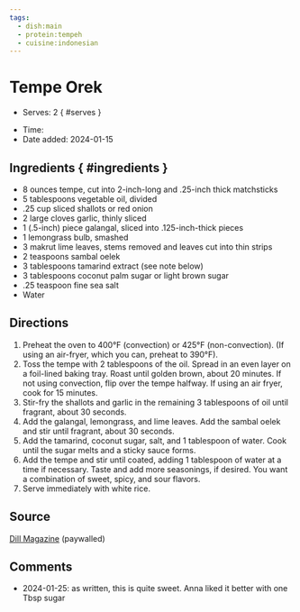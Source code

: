 ```yaml
---
tags:
  - dish:main
  - protein:tempeh
  - cuisine:indonesian
---
```

# Tempe Orek

<!-- Serves has to be a single number, no dashes, but text is allowed after the
number (e.g., 24 cookies) -->
- Serves: 2
{ #serves }
<!-- Time is not parsed, so anything can be input here, and additional
values can be added (e.g., "active time", "cooking time", etc) -->
- Time: 
- Date added: 2024-01-15

## Ingredients { #ingredients }

- 8 ounces tempe, cut into 2-inch-long and .25-inch thick matchsticks
- 5 tablespoons vegetable oil, divided
- .25 cup sliced shallots or red onion
- 2 large cloves garlic, thinly sliced
- 1 (.5-inch) piece galangal, sliced into .125-inch-thick pieces
- 1 lemongrass bulb, smashed
- 3 makrut lime leaves, stems removed and leaves cut into thin strips
- 2 teaspoons sambal oelek
- 3 tablespoons tamarind extract (see note below)
- 3 tablespoons coconut palm sugar or light brown sugar
- .25 teaspoon fine sea salt
- Water

## Directions

1. Preheat the oven to 400°F (convection) or 425°F (non-convection). (If using an air-fryer, which you can, preheat to 390°F).
2. Toss the tempe with 2 tablespoons of the oil. Spread in an even layer on a foil-lined baking tray. Roast until golden brown, about 20 minutes. If not using convection, flip over the tempe halfway. If using an air fryer, cook for 15 minutes.
3. Stir-fry the shallots and garlic in the remaining 3 tablespoons of oil until fragrant, about 30 seconds.
4. Add the galangal, lemongrass, and lime leaves. Add the sambal oelek and stir until fragrant, about 30 seconds.
5. Add the tamarind, coconut sugar, salt, and 1 tablespoon of water. Cook until the sugar melts and a sticky sauce forms.
6. Add the tempe and stir until coated, adding 1 tablespoon of water at a time if necessary. Taste and add more seasonings, if desired. You want a combination of sweet, spicy, and sour flavors.
7. Serve immediately with white rice.

## Source

[Dill Magazine](https://digital.dillmagazine.com/tempe-orek/) (paywalled)

## Comments

- 2024-01-25: as written, this is quite sweet. Anna liked it better with one Tbsp sugar
